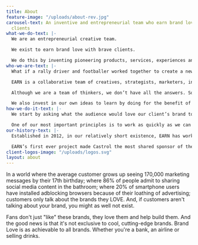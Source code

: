 ```yaml
---
title: About
feature-image: "/uploads/about-rev.jpg"
carousel-text: An inventive and entrepreneurial team who earn brand love with brave
  clients
what-we-do-text: |-
  We are an entrepreneurial creative team.

  We exist to earn brand love with brave clients.

  We do this by inventing pioneering products, services, experiences and content platforms that people will love.
who-we-are-text: |-
  What if a rally driver and footballer worked together to create a new sport? Or a YouTube Vlogger worked with a Mobile network to create a new product just for their fans?

  EARN is a collaborative team of creatives, strategists, marketers, inventors and entrepreneurs from a wide variety of backgrounds. We’ve come to EARN to bring our creations into the real world for our clients. We love the challenge of the seemingly impossible and the potential to have an impact on millions of people’s lives.

  Although we are a team of thinkers, we don’t have all the answers. So we also work closely with industry experts and commercial partners around the world to solve your problems.

  We also invest in our own ideas to learn by doing for the benefit of our client work.
how-we-do-it-text: |-
  We start by asking what the audience would love our client’s brand to invent for them, so if we do it well enough they’ll share it on our behalf. We dream big, experiment small.

  One of our most important principles is to work as quickly as we can on your toughest problems. The harder the solution the more we want to prove it can be done. In this way our ideas become stronger faster. We then work with the right partners to help us bring our ambitious ideas into the world.
our-history-text: |-
  Established in 2012, in our relatively short existence, EARN has worked in many countries, with a wide range of blue chip clients include Castrol, EE, ITV, Lucozade Ribena Suntory, Pepsico, Qualcomm, Samsung, Universal Studios and Veuve Clicquot. Through this experience, the team has acquired a high level of expertise in building global brand platforms that drive significant engagement and advocacy with our clients’ brands.

  EARN’s first ever project made Castrol the most shared sponsor of the FIFA World Cup with the Castrol Footkhana film being shared by over 1 million people. Another project, for EE broke records in customer acquisition with 50,000 new customers in the first 10 hours of our EE Limited Editions SIM video launching on YouTube.
client-logos-image: "/uploads/logos.svg"
layout: about
---
```


In a world where the average customer grows up seeing 170,000 marketing messages by their 17th birthday; where 86% of people admit to sharing social media content in the bathroom; where 20% of smartphone users have installed adblocking browsers because of their loathing of advertising; customers only talk about the brands they LOVE. And, if customers aren't talking about your brand, you might as well not exist.

Fans don't just "like" these brands, they love them and help build them. And the good news is that it's not exclusive to cool, cutting-edge brands. Brand Love is as achievable to all brands. Whether you're a bank, an airline or selling drinks.